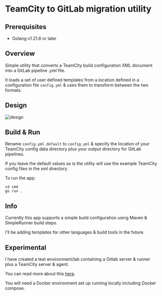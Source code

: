 # TeamCity to GitLab migration utility

## Prerequisites
* Golang v1.21.6 or later

## Overview
Simple utility that converts a TeamCity build configuration XML document into a GitLab pipeline .yml file.

It loads a set of user defined templates from a location defined in a configuration file `config.yml` & uses them to transform between the two formats.
## Design

![design](https://github.com/joeloftusdev/teamcity2gitlab/assets/152509645/7bc67d06-9e65-4539-b46c-b0b91fedef55)

## Build & Run
 Rename `config.yml.default` to `config.yml` & specify the location of your TeamCity config data directory plus your output directory for GitLab pipelines.

 If you leave the default values as is the utility will use the example TeamCity config files in the xml directory.

To run the app:


````
cd cmd
go run .
````


## Info
Currently this app supports a simple build configuration using Maven & SimpleRunner build steps. 

I'll be adding templates for other languages & build tools in the future.

## Experimental

I have created a test environment/lab containing a Gitlab server & runner plus a TeamCity server & agent. 

You can read more about this [here](/lab/lab.md).

You will need a Docker environment set up running locally including Docker compose.


